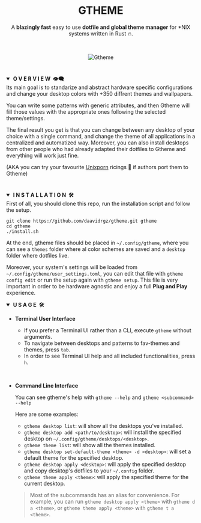 <div align="center"> <h1><strong>GTHEME</strong></h1> </div>
<div align="center">

A **blazingly fast** easy to use **dotfile and global theme manager** for *NIX systems written in Rust 🔥.

<br>

![Gtheme](screenshots/gtheme.gif)

</div>

#

<details open>
<summary><strong>&nbsp;O V E R V I E W &nbsp;👁️‍🗨️</strong></summary>
Its main goal is to standarize and abstract hardware specific configurations and change your desktop colors
with +350 diffrent themes and wallpapers.

You can write some patterns with generic attributes, and then Gtheme will fill those values with the appropriate ones following the selected theme/settings.

The final result you get is that you can change between any desktop of your choice with a single command, and change the theme of all applications in a centralized and automatized way. Moreover, you can also
install desktops from other people who had already adapted their dotfiles to Gtheme and everything will work just fine.

(AKA you can try your favourite [Unixporn](https://www.reddit.com/r/unixporn/) ricings 🍚 if authors port them to Gtheme)
</details>

#

<details open>
<summary><strong>&nbsp;I N S T A L L A T I O N &nbsp;🛠</strong></summary>
First of all, you should clone this repo, run the installation script and follow the setup.

```console
git clone https://github.com/daavidrgz/gtheme.git gtheme
cd gtheme
./install.sh
```

At the end, gtheme files should be placed in `~/.config/gtheme`, where you can see a `themes` folder where al color schemes are saved and a `desktop` folder where dotfiles live.

Moreover, your system's settings will be loaded from `~/.config/gtheme/user_settings.toml`, you can edit that file 
with `gtheme config edit` or run the setup again with `gtheme setup`. This file is very important in order to be hardware agnostic and enjoy a full **Plug and Play** experience.
</details>

<details open>
<summary><strong>&nbsp;U S A G E &nbsp;🛠</strong></summary>

* **Terminal User Interface**

	* If you prefer a Terminal UI rather than a CLI, execute `gtheme` without arguments. 
	* To navigate between desktops and patterns to fav-themes and themes, press `tab`.
	* In order to see Terminal UI help and all included functionalities, press `h`.

<br>

* **Command Line Interface**

	You can see gtheme's help with `gtheme --help` and `gtheme <subcommand> --help`

	Here are some examples:

	- `gtheme desktop list`: will show all the desktops you've installed.
	- `gtheme desktop add <path/to/desktop>`: will install the specified desktop on `~/.config/gtheme/desktops/<desktop>`.
	- `gtheme theme list`: will show all the themes installed.
	- `gtheme desktop set-default-theme <theme> -d <desktop>`: will set a default theme for the specified desktop.
	- `gtheme desktop apply <desktop>`:  will apply the specified desktop and copy desktop's dotfiles to your `~/.config` folder.
	- `gtheme theme apply <theme>`: will apply the specified theme for the current desktop.

	> Most of the subcommands has an alias for convenience. For example, you can run `gtheme desktop apply <theme>` with `gtheme d a <theme>`, or `gtheme theme apply <theme>` with `gtheme t a <theme>`.
